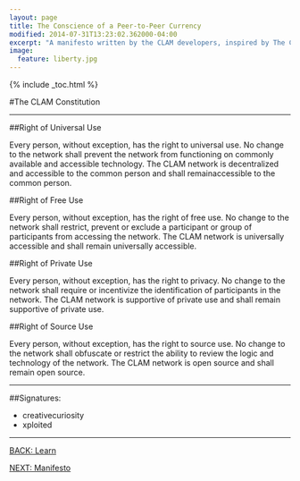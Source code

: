 ```yaml
---
layout: page
title: The Conscience of a Peer-to-Peer Currency
modified: 2014-07-31T13:23:02.362000-04:00
excerpt: "A manifesto written by the CLAM developers, inspired by The Conscience of a Hacker by +++The Mentor+++."
image:
  feature: liberty.jpg
---
```


{% include _toc.html %}

#The CLAM Constitution

---

##Right of Universal Use

Every person, without exception, has the right to universal use. No change to the network shall prevent the network from functioning on commonly available and accessible technology.  The CLAM network is decentralized and accessible to the common person and shall remainaccessible to the common person.
 
##Right of Free Use

Every person, without exception, has the right of free use. No change to the network shall restrict, prevent or exclude a participant or group of participants from accessing the network. The CLAM network is universally accessible and shall remain universally accessible.

##Right of Private Use

Every person, without exception, has the right to privacy. No change to the network shall require or incentivize the identification of participants in the network.  The CLAM network is supportive of private use and shall remain supportive of private use.

##Right of Source Use

Every person, without exception, has the right to source use. No change to the network shall obfuscate or restrict the ability to review the logic and technology of the network. The CLAM network is open source and shall remain open source.

---

##Signatures:
* creativecuriosity
* xploited

---

<div><a markdown="0" href="{{ site.url }}/learn" class="btn">BACK: Learn</a>

<a markdown="0" href="{{ site.url }}/learn/manifesto" class="btn">NEXT: Manifesto</a></div>
